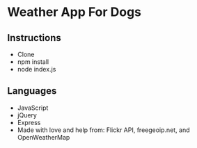 # Weather App For Dogs

## Instructions

* Clone
* npm install
* node index.js

## Languages

* JavaScript
* jQuery
* Express
* Made with love and help from: Flickr API, freegeoip.net, and OpenWeatherMap
